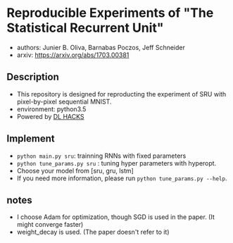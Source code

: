 # Reproducible Experiments of "The Statistical Recurrent Unit"

- authors: Junier B. Oliva, Barnabas Poczos, Jeff Schneider
- arxiv: https://arxiv.org/abs/1703.00381


## Description

- This repository is designed for reproducting the experiment of SRU with pixel-by-pixel sequential MNIST.
- environment: python3.5
- Powered by [DL HACKS](http://deeplearning.jp/hacks/)


## Implement

- `python main.py sru`: trainning RNNs with fixed parameters
- `python tune_params.py sru` : tuning hyper parameters with hyperopt.
- Choose your model from [sru, gru, lstm]
- If you need more information, please run `python tune_params.py --help`.


## notes

- I choose Adam for optimization, though SGD is used in the paper. (It might converge faster)
- weight_decay is used. (The paper doesn't refer to it)
